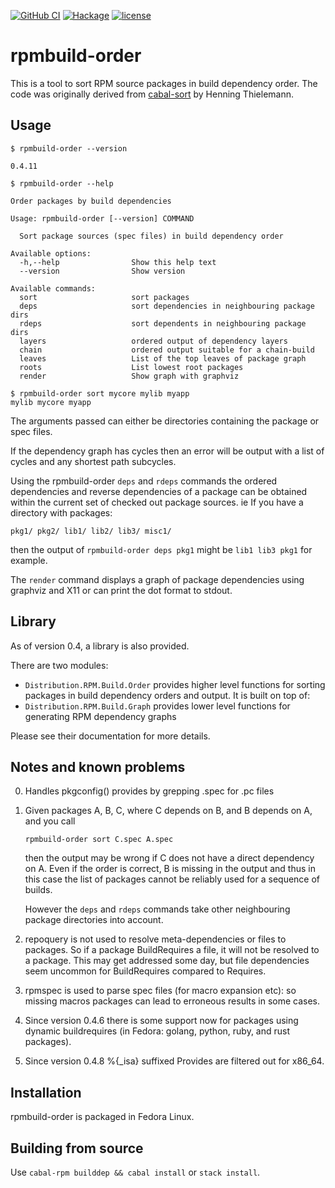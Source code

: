 [![GitHub CI](https://github.com/juhp/rpmbuild-order/workflows/build/badge.svg)](https://github.com/juhp/rpmbuild-order/actions)
[![Hackage](http://img.shields.io/hackage/v/rpmbuild-order.png)](http://hackage.haskell.org/package/rpmbuild-order)
[![license](https://img.shields.io/badge/license-BSD-brightgreen.svg)](https://opensource.org/licenses/BSD-3-Clause)

# rpmbuild-order

This is a tool to sort RPM source packages in build dependency order.
The code was originally derived from
[cabal-sort](http://hackage.haskell.org/package/cabal-sort)
by Henning Thielemann.

## Usage

`$ rpmbuild-order --version`
```
0.4.11
```
`$ rpmbuild-order --help`
```
Order packages by build dependencies

Usage: rpmbuild-order [--version] COMMAND

  Sort package sources (spec files) in build dependency order

Available options:
  -h,--help                Show this help text
  --version                Show version

Available commands:
  sort                     sort packages
  deps                     sort dependencies in neighbouring package dirs
  rdeps                    sort dependents in neighbouring package dirs
  layers                   ordered output of dependency layers
  chain                    ordered output suitable for a chain-build
  leaves                   List of the top leaves of package graph
  roots                    List lowest root packages
  render                   Show graph with graphviz
```

```
$ rpmbuild-order sort mycore mylib myapp
mylib mycore myapp
```

The arguments passed can either be directories containing the package
or spec files.

If the dependency graph has cycles then an error will be output with
a list of cycles and any shortest path subcycles.

Using the rpmbuild-order `deps` and `rdeps` commands the ordered
dependencies and reverse dependencies of a package can be obtained
within the current set of checked out package sources.
ie If you have a directory with packages:
```
pkg1/ pkg2/ lib1/ lib2/ lib3/ misc1/
```
then the output of `rpmbuild-order deps pkg1` might be `lib1 lib3 pkg1`
for example.

The `render` command displays a graph of package dependencies
using graphviz and X11 or can print the dot format to stdout.

## Library
As of version 0.4, a library is also provided.

There are two modules:

- `Distribution.RPM.Build.Order` provides higher level functions for
  sorting packages in build dependency orders and output. It is built on top of:
- `Distribution.RPM.Build.Graph` provides lower level functions for generating
  RPM dependency graphs

Please see their documentation for more details.

## Notes and known problems
0. Handles pkgconfig() provides by grepping .spec for .pc files

1. Given packages A, B, C, where C depends on B, and B depends on A,
and you call

       rpmbuild-order sort C.spec A.spec

   then the output may be wrong if C does not have a direct dependency on A.
   Even if the order is correct, B is missing in the output
   and thus in this case the list of packages cannot be reliably used
   for a sequence of builds.

   However the `deps` and `rdeps` commands take
   other neighbouring package directories into account.

2. repoquery is not used to resolve meta-dependencies or files to packages.
So if a package BuildRequires a file, it will not be resolved to a package.
This may get addressed some day, but file dependencies seem uncommon for
BuildRequires compared to Requires.

3. rpmspec is used to parse spec files (for macro expansion etc):
so missing macros packages can lead to erroneous results in some cases.

4. Since version 0.4.6 there is some support now for packages using
dynamic buildrequires (in Fedora: golang, python, ruby, and rust packages).

5. Since version 0.4.8 %{_isa} suffixed Provides are filtered out for x86_64.

## Installation

rpmbuild-order is packaged in Fedora Linux.

## Building from source

Use `cabal-rpm builddep && cabal install` or `stack install`.
